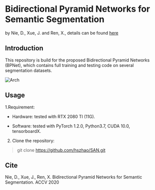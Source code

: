 # Bidirectional Pyramid Networks for Semantic Segmentation
by Nie, D., Xue, J. and Ren, X., details can be found [here](https://openaccess.thecvf.com/content/ACCV2020/html/Nie_Bidirectional_Pyramid_Networks_for_Semantic_Segmentation_ACCV_2020_paper.html) 

## Introduction
This repository is build for the proposed Bidirectional Pyramid Networks (BPNet), which contains full training and testing code on several segmentation datasets. 

![Arch](https://github.com/ginobilinie/BPNet/tree/master/img/arch1.png "Arch")

## Usage
1.Requirement:

- Hardware: tested with RTX 2080 TI (11G).

- Software: tested with PyTorch 1.2.0, Python3.7, CUDA 10.0, tensorboardX.

2. Clone the repository:

> git clone https://github.com/hszhao/SAN.git

## Cite

Nie, D., Xue, J., Ren, X. Bidirectional Pyramid Networks for Semantic Segmentation. ACCV 2020
